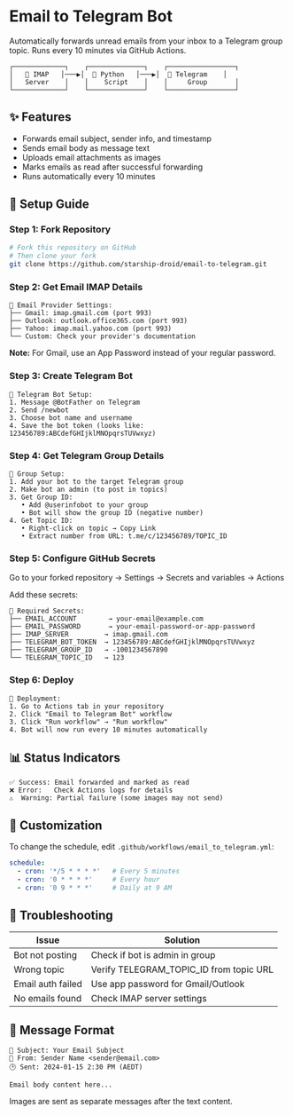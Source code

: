 # Email to Telegram Bot

Automatically forwards unread emails from your inbox to a Telegram group topic. Runs every 10 minutes via GitHub Actions.

```
┌─────────────┐    ┌──────────────┐    ┌─────────────────┐
│   📧 IMAP   │───▶│  🐍 Python   │───▶│  📱 Telegram    │
│   Server    │    │    Script    │    │     Group       │
└─────────────┘    └──────────────┘    └─────────────────┘
```

## ✨ Features

- Forwards email subject, sender info, and timestamp
- Sends email body as message text
- Uploads email attachments as images
- Marks emails as read after successful forwarding
- Runs automatically every 10 minutes

## 🚀 Setup Guide

### Step 1: Fork Repository
```bash
# Fork this repository on GitHub
# Then clone your fork
git clone https://github.com/starship-droid/email-to-telegram.git
```

### Step 2: Get Email IMAP Details
```
📧 Email Provider Settings:
├── Gmail: imap.gmail.com (port 993)
├── Outlook: outlook.office365.com (port 993)
├── Yahoo: imap.mail.yahoo.com (port 993)
└── Custom: Check your provider's documentation
```

**Note:** For Gmail, use an App Password instead of your regular password.

### Step 3: Create Telegram Bot
```
🤖 Telegram Bot Setup:
1. Message @BotFather on Telegram
2. Send /newbot
3. Choose bot name and username
4. Save the bot token (looks like: 123456789:ABCdefGHIjklMNOpqrsTUVwxyz)
```

### Step 4: Get Telegram Group Details
```
📱 Group Setup:
1. Add your bot to the target Telegram group
2. Make bot an admin (to post in topics)
3. Get Group ID:
   • Add @userinfobot to your group
   • Bot will show the group ID (negative number)
4. Get Topic ID:
   • Right-click on topic → Copy Link
   • Extract number from URL: t.me/c/123456789/TOPIC_ID
```

### Step 5: Configure GitHub Secrets
Go to your forked repository → Settings → Secrets and variables → Actions

Add these secrets:
```
🔐 Required Secrets:
├── EMAIL_ACCOUNT        → your-email@example.com
├── EMAIL_PASSWORD       → your-email-password-or-app-password
├── IMAP_SERVER         → imap.gmail.com
├── TELEGRAM_BOT_TOKEN  → 123456789:ABCdefGHIjklMNOpqrsTUVwxyz
├── TELEGRAM_GROUP_ID   → -1001234567890
└── TELEGRAM_TOPIC_ID   → 123
```

### Step 6: Deploy
```
🚀 Deployment:
1. Go to Actions tab in your repository
2. Click "Email to Telegram Bot" workflow
3. Click "Run workflow" → "Run workflow"
4. Bot will now run every 10 minutes automatically
```

## 📊 Status Indicators

```
✅ Success: Email forwarded and marked as read
❌ Error:   Check Actions logs for details
⚠️  Warning: Partial failure (some images may not send)
```

## 🔧 Customization

To change the schedule, edit `.github/workflows/email_to_telegram.yml`:
```yaml
schedule:
  - cron: '*/5 * * * *'   # Every 5 minutes
  - cron: '0 * * * *'     # Every hour
  - cron: '0 9 * * *'     # Daily at 9 AM
```

## 🐛 Troubleshooting

| Issue | Solution |
|-------|----------|
| Bot not posting | Check if bot is admin in group |
| Wrong topic | Verify TELEGRAM_TOPIC_ID from topic URL |
| Email auth failed | Use app password for Gmail/Outlook |
| No emails found | Check IMAP server settings |

## 📝 Message Format

```
📧 Subject: Your Email Subject
👤 From: Sender Name <sender@email.com>
🕒 Sent: 2024-01-15 2:30 PM (AEDT)

Email body content here...
```

Images are sent as separate messages after the text content.